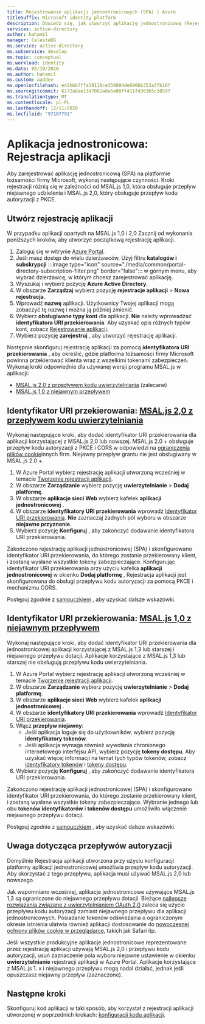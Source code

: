 ```yaml
---
title: Rejestrowanie aplikacji jednostronicowych (SPA) | Azure
titleSuffix: Microsoft identity platform
description: Dowiedz się, jak utworzyć aplikację jednostronicową (Rejestracja aplikacji)
services: active-directory
author: hahamil
manager: CelesteDG
ms.service: active-directory
ms.subservice: develop
ms.topic: conceptual
ms.workload: identity
ms.date: 05/19/2020
ms.author: hahamil
ms.custom: aaddev
ms.openlocfilehash: e42b6b7ffa39110ce356094de690bb353a3fb10f
ms.sourcegitcommit: 6172a6ae13d7062a0a5e00ff411fd363b5c38597
ms.translationtype: MT
ms.contentlocale: pl-PL
ms.lasthandoff: 12/11/2020
ms.locfileid: "97107791"
---
```

# <a name="single-page-application-app-registration"></a>Aplikacja jednostronicowa: Rejestracja aplikacji

Aby zarejestrować aplikację jednostronicową (SPA) na platformie tożsamości firmy Microsoft, wykonaj następujące czynności. Kroki rejestracji różnią się w zależności od MSAL.js 1,0, która obsługuje przepływ niejawnego udzielenia i MSAL.js 2,0, który obsługuje przepływ kodu autoryzacji z PKCE.

## <a name="create-the-app-registration"></a>Utwórz rejestrację aplikacji

W przypadku aplikacji opartych na MSAL.js 1,0 i 2,0 Zacznij od wykonania poniższych kroków, aby utworzyć początkową rejestrację aplikacji.

1. Zaloguj się w witrynie [Azure Portal](https://portal.azure.com).
1. Jeśli masz dostęp do wielu dzierżawców, Użyj filtru **katalogów i subskrypcji** :::image type="icon" source="./media/common/portal-directory-subscription-filter.png" border="false"::: w górnym menu, aby wybrać dzierżawcę, w którym chcesz zarejestrować aplikację.
1. Wyszukaj i wybierz pozycję **Azure Active Directory**.
1. W obszarze **Zarządzaj** wybierz pozycję **rejestracje aplikacji**  >  **Nowa rejestracja**.
1. Wprowadź **nazwę** aplikacji. Użytkownicy Twojej aplikacji mogą zobaczyć tę nazwę i można ją później zmienić.
1. Wybierz **obsługiwane typy kont** dla aplikacji. **Nie** należy wprowadzać **identyfikatora URI przekierowania**. Aby uzyskać opis różnych typów kont, zobacz [Rejestrowanie aplikacji](quickstart-register-app.md).
1. Wybierz pozycję **zarejestruj** , aby utworzyć rejestrację aplikacji.

Następnie skonfiguruj rejestrację aplikacji za pomocą **identyfikatora URI przekierowania** , aby określić, gdzie platforma tożsamości firmy Microsoft powinna przekierować klienta wraz z wszelkimi tokenami zabezpieczeń. Wykonaj kroki odpowiednie dla używanej wersji programu MSAL.js w aplikacji:

- [MSAL.js 2,0 z przepływem kodu uwierzytelniania](#redirect-uri-msaljs-20-with-auth-code-flow) (zalecane)
- [MSAL.js 1,0 z niejawnym przepływem](#redirect-uri-msaljs-10-with-implicit-flow)

## <a name="redirect-uri-msaljs-20-with-auth-code-flow"></a>Identyfikator URI przekierowania: [MSAL.js 2,0 z przepływem kodu uwierzytelniania](https://github.com/AzureAD/microsoft-authentication-library-for-js/tree/dev/lib/msal-browser)

Wykonaj następujące kroki, aby dodać identyfikator URI przekierowania dla aplikacji korzystającej z MSAL.js 2,0 lub nowszej. MSAL.js 2.0 + obsługuje przepływ kodu autoryzacji z PKCE i CORS w odpowiedzi na [ograniczenia plików cookie](reference-third-party-cookies-spas.md)innych firm. Niejawny przepływ grantu nie jest obsługiwany w MSAL.js 2.0 +.

1. W Azure Portal wybierz rejestrację aplikacji utworzoną wcześniej w temacie [Tworzenie rejestracji aplikacji](#create-the-app-registration).
1. W obszarze **Zarządzanie** wybierz pozycję **uwierzytelnianie**  >  **Dodaj platformę**.
1. W obszarze **aplikacje sieci Web** wybierz kafelek **aplikacji jednostronicowej** .
1. W obszarze **identyfikatory URI przekierowania** wprowadź [Identyfikator URI przekierowania](reply-url.md). **Nie** zaznaczaj żadnych pól wyboru w obszarze **niejawne przyznanie**.
1. Wybierz pozycję **Konfiguruj** , aby zakończyć dodawanie identyfikatora URI przekierowania.

Zakończono rejestrację aplikacji jednostronicowej (SPA) i skonfigurowano identyfikator URI przekierowania, do którego zostanie przekierowany klient, i zostaną wysłane wszystkie tokeny zabezpieczające. Konfigurując identyfikator URI przekierowania przy użyciu kafelka **aplikacji jednostronicowej** w okienku **Dodaj platformę** , Rejestracja aplikacji jest skonfigurowana do obsługi przepływu kodu autoryzacji za pomocą PKCE i mechanizmu CORS.

Postępuj zgodnie z [samouczkiem](tutorial-v2-javascript-auth-code.md) , aby uzyskać dalsze wskazówki.

## <a name="redirect-uri-msaljs-10-with-implicit-flow"></a>Identyfikator URI przekierowania: [MSAL.js 1,0 z niejawnym przepływem](https://github.com/AzureAD/microsoft-authentication-library-for-js/tree/dev/lib/msal-core)

Wykonaj następujące kroki, aby dodać identyfikator URI przekierowania dla jednostronicowej aplikacji korzystającej z MSAL.js 1,3 lub starszej i niejawnego przepływu dotacji. Aplikacje korzystające z MSAL.js 1,3 lub starszej nie obsługują przepływu kodu uwierzytelniania.

1. W Azure Portal wybierz rejestrację aplikacji utworzoną wcześniej w temacie [Tworzenie rejestracji aplikacji](#create-the-app-registration).
1. W obszarze **Zarządzanie** wybierz pozycję **uwierzytelnianie**  >  **Dodaj platformę**.
1. W obszarze **aplikacje sieci Web** wybierz kafelek **aplikacji jednostronicowej** .
1. W obszarze **identyfikatory URI przekierowania** wprowadź [Identyfikator URI przekierowania](reply-url.md).
1. Włącz **przepływ niejawny**:
    - Jeśli aplikacja loguje się do użytkowników, wybierz pozycję **identyfikatory tokenów**.
    - Jeśli aplikacja wymaga również wywołania chronionego internetowego interfejsu API, wybierz pozycję **tokeny dostępu**. Aby uzyskać więcej informacji na temat tych typów tokenów, zobacz [identyfikatory tokenów](id-tokens.md) i [tokeny dostępu](access-tokens.md).
1. Wybierz pozycję **Konfiguruj** , aby zakończyć dodawanie identyfikatora URI przekierowania.

Zakończono rejestrację aplikacji jednostronicowej (SPA) i skonfigurowano identyfikator URI przekierowania, do którego zostanie przekierowany klient, i zostaną wysłane wszystkie tokeny zabezpieczające. Wybranie jednego lub obu **tokenów identyfikatorów** i **tokenów dostępu** umożliwiło włączenie niejawnego przepływu dotacji.

Postępuj zgodnie z [samouczkiem](tutorial-v2-javascript-spa.md) , aby uzyskać dalsze wskazówki.

## <a name="note-about-authorization-flows"></a>Uwaga dotycząca przepływów autoryzacji

Domyślnie Rejestracja aplikacji utworzona przy użyciu konfiguracji platformy aplikacji jednostronicowej umożliwia przepływ kodu autoryzacji. Aby skorzystać z tego przepływu, aplikacja musi używać MSAL.js 2,0 lub nowszego.

Jak wspomniano wcześniej, aplikacje jednostronicowe używające MSAL.js 1,3 są ograniczone do niejawnego przepływu dotacji. Bieżące [najlepsze rozwiązania związane z uwierzytelnianiem OAuth 2,0](v2-oauth2-auth-code-flow.md) zaleca się użycie przepływu kodu autoryzacji zamiast niejawnego przepływu dla aplikacji jednostronicowych. Posiadanie tokenów odświeżania o ograniczonym okresie istnienia ułatwia również aplikacji dostosowanie do [nowoczesnej ochrony plików cookie w przeglądarce](reference-third-party-cookies-spas.md), takich jak Safari itp.

Jeśli wszystkie produkcyjne aplikacje jednostronicowe reprezentowane przez rejestrację aplikacji używają MSAL.js 2,0 i przepływu kodu autoryzacji, usuń zaznaczenie pola wyboru niejawne ustawienie w okienku **uwierzytelnianie** rejestracji aplikacji w Azure Portal. Aplikacje korzystające z MSAL.js 1. x i niejawnego przepływu mogą nadal działać, jednak jeśli opuszczasz niejawny przepływ (zaznaczone).

## <a name="next-steps"></a>Następne kroki

Skonfiguruj kod aplikacji w taki sposób, aby korzystał z rejestracji aplikacji utworzonej w poprzednich krokach: [konfiguracji kodu aplikacji](scenario-spa-app-configuration.md).
